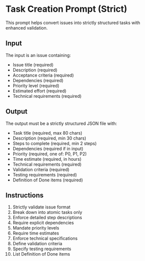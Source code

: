# Task Creation Prompt (Strict)

This prompt helps convert issues into strictly structured tasks with enhanced validation.

## Input
The input is an issue containing:
- Issue title (required)
- Description (required)
- Acceptance criteria (required)
- Dependencies (required)
- Priority level (required)
- Estimated effort (required)
- Technical requirements (required)

## Output
The output must be a strictly structured JSON file with:
- Task title (required, max 80 chars)
- Description (required, min 30 chars)
- Steps to complete (required, min 2 steps)
- Dependencies (required if in input)
- Priority (required, one of: P0, P1, P2)
- Time estimate (required, in hours)
- Technical requirements (required)
- Validation criteria (required)
- Testing requirements (required)
- Definition of Done items (required)

## Instructions
1. Strictly validate issue format
2. Break down into atomic tasks only
3. Enforce detailed step descriptions
4. Require explicit dependencies
5. Mandate priority levels
6. Require time estimates
7. Enforce technical specifications
8. Define validation criteria
9. Specify testing requirements
10. List Definition of Done items 